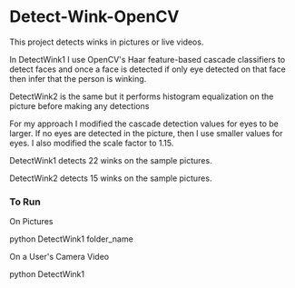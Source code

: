 # Detect-Wink-OpenCV
This project detects winks in pictures or live videos.

In DetectWink1 I use OpenCV's Haar feature-based cascade classifiers to detect faces and once a face is detected if only eye detected on that face then infer that the person is winking.

DetectWink2 is the same but it performs histogram equalization on the picture before making any detections

For my approach I modified the cascade detection values for eyes to be larger. If no eyes are detected in the picture, then I use smaller values for eyes. I also modified the scale factor to 1.15. 

DetectWink1 detects 22 winks on the sample pictures.

DetectWink2 detects 15 winks on the sample pictures.

### To Run

On Pictures

python DetectWink1 folder_name 

On a User's Camera Video 

python DetectWink1

